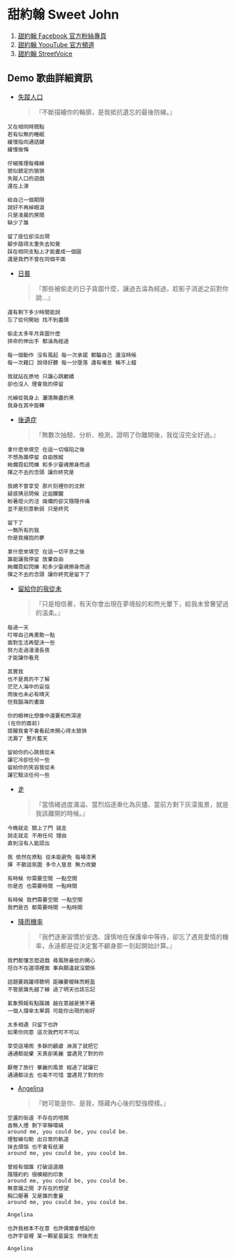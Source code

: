 # 甜約翰 Sweet John 

1. [甜約翰 Facebook 官方粉絲專頁](https://facebook.com/sweetjohnband)
2. [甜約翰 YoouTube 官方頻道](https://www.youtube.com/channel/UCGdLLM0CekFmgMhPpnG9A7Q)
3. [甜約翰 StreetVoice](https://tw.streetvoice.com/sweetjohnband/)

## Demo 歌曲詳細資訊

* [失蹤人口](https://www.youtube.com/watch?v=SehfundWr0s)

    > 『不斷描繪你的輪廓，是我抵抗遺忘的最後防線。』

```
又在相同時間點
若有似無的睡眠
緩慢指向通話鍵
緩慢後悔

仔細推理每條線
貌似鎮定的狼狽
失蹤人口的遊戲
還在上演

給自己一個期限
說好不再掉眼淚
只是凌晨的房間
缺少了誰

留了座位卻沒出現
腳步踏得太重失去知覺
踩在相同支點上才能畫成一個圓
還是我們不曾在同個平面
```

* [日晷](https://www.youtube.com/watch?v=F-sxyta-cHk)

    > 『那些被偷走的日子貪圖什麼，讓過去淪為經過，趁影子消逝之前對你說...』

```
還有剩下多少時間能說
忘了從何開始 找不到盡頭

偷走太多年月貪圖什麼
拼命的伸出手 都淪為經過

每一個動作 沒有風起 每一次承諾 都騙自己 還沒時候
每一次藉口 說得好聽 每一分墮落 還有嘆息 稱不上錯

我就站在原地 只讓心跳繼續
卻也沒人 理會我的停留

光線從我身上 灑落無盡的黑
我身在其中旋轉
```

* [後遺症](https://www.youtube.com/watch?v=t3h1LylEnIw)

    > 『無數次抽驗、分析、檢測，證明了你離開後，我從沒完全好過。』

```
拿什麼來填空 在這一切塌陷之後
不想為誰停留 自由放縱
絢爛霓虹閃爍 和多少靈魂擦身而過
揮之不去的念頭 讓你終究是

我總不曾享受 那片刻裡你的沈默
疑惑猜忌問候 迂迴朦朧
盼著燈火的活 燦爛的卻又隱隱作痛
並不是刻意軟弱 只是終究

留下了
一無所有的我
你是我擁抱的夢

拿什麼來填空 在這一切平息之後
誰能讓我停留 放棄自由
絢爛霓虹閃爍 和多少靈魂擦身而過
揮之不去的念頭 讓你終究是留下了
```

* [留給你的我從未](https://www.youtube.com/watch?v=rbnnYympQsc)

    > 『只是相信著，有天你會出現在夢境般的和煦光暈下，給我未曾奢望過的溫柔。』

```
每過一天 
叮嚀自己再勇敢一點
面對生活再堅決一些 
努力走過漫漫長夜 
才能讓你看見

其實我 
也不是真的不了解
茫茫人海中的妥協 
雨後也未必有晴天 
但我腦海的畫面

你的眼神比想像中還要和煦深邃 
(在你的面前)
提醒我會不會看起來開心得太狼狽
沈澱了 整片藍天

留給你的心跳我從未 
讓它冷卻任何一些
留給你的笑容我從未 
讓它黯淡任何一些
```
    
* [走](https://www.youtube.com/watch?v=5VfMdqkQwDo)

    > 『當情緒過度滿溢、當烈焰逐漸化為灰燼、當前方剩下灰濛風景，就是我該離開的時候。』

```
今晚就走 關上了門 就走 
說走就走 不用任何 理由 
直到沒有人能認出

我 依然在原點 從未能避免 每場漆黑
揮 不散這氛圍 多令人窒息 無力改變 

有時候 你需要空間 一點空間
你是否 也需要時間 一點時間

有時候 我們需要空間 一點空間
我們是否 都需要時間 一點時間
```


* [降雨機率](https://www.youtube.com/watch?v=Rry6cVOkSFg)

    > 『我們逐漸習慣於安逸、謹慎地在保護傘中等待，卻忘了遇見愛情的機率，永遠都是從決定奮不顧身那一刻起開始計算。』

```
我們都懂怎麼遊戲 尋風險最低的開心
坦白不在選項裡面 事與願違就沒關係 

話題要跳躍得聰明 距離要曖昧而輕盈
不管是誰先越了線 過了明天也該忘記

氣象預報有點蹊蹺 越在意越是猜不著
一個人撐傘太單調 可能你出現的剛好

太多相遇 只留下也許
如果你同意 這次我們可不可以

享受這場雨 多餘的顧慮 淋濕了就把它
通通都拋棄 天真卻美麗 當遇見了對的你

厭倦了旅行 華麗的風景 經過了就讓它
通通都淡去 也毫不可惜 當遇見了對的你
```
    
* [Angelina](https://www.youtube.com/watch?v=0YHx01yH-t4)

    > 『她可能是你、是我，隱藏內心後的堅強模樣。』

```
空盪的街道 不存在的喧鬧
杳無人煙 剩下寧靜環繞
around me, you could be, you could be.
理智線勾勒 出日常的軌道
抹去煩惱 也不會有低潮
around me, you could be, you could be.

曾經有個誰 打破這道牆
隱隱約約 很模糊的印象
around me, you could be, you could be.
無意識之間 才存在的想望
胸口壓著 又是誰的重量
around me, you could be, you could be.

Angelina

也許我根本不在意 也許偶爾會想起你
也許宇宙裡 某一顆星星誕生 然後死去

Angelina
```